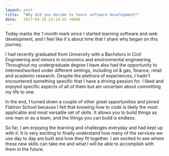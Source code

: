 ```yaml
---
layout: post
title:  "Why did you decide to learn software development?"
date:   2017-04-18 23:14:55 +0000
---
```



Today marks the 1 month mark since I started learning software and web development, and I feel like it's about time that I share why began on this journey. 

I had recently graduated from University with a Bachelors in Civil Engineering and minors in economics and environmental engineering. Throughout my undergraduate degree I have also had the opportunity to interned/worked under different settings, including oil & gas, finance, retail and academic research. Despite the plethora of experiences, I hadn't encountered something specific that I have a driving passion for. I liked and enjoyed specific aspects of all of them but am uncertain about committing my life to one.

In the end, I turned down a couple of other great opportunities and joined Flatiron School because I felt that knowing how to code is likely the most applicable and most versatile set of skills. It allows you to build things as one man or as a team, and the things you can build is endless.

So far, I am enjoying the learning and challenges everyday and had kept up with it. It is very exciting to finally understand how many of the services we use day to day are built and how they fit together. I am excited to see where these new skills can take me and what I will be able to accomplish with them in the future.

